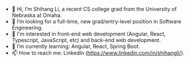 - 👋 Hi, I’m Shihang Li, a recent CS college grad from the University of Nebraska at Omaha.
- 👀 I’m looking for a full-time, new grad/entry-level position in Software Engineering.
- 💞️ I'm interested in front-end web development (Angular, React, Typescript, JavaScript, etc) and back-end web development.
- 🌱 I’m currently learning: Angular, React, Spring Boot.
- 📫 How to reach me: LinkedIn (https://www.linkedin.com/in/shihangli/).

<!---
sli2020/sli2020 is a ✨ special ✨ repository because its `README.md` (this file) appears on your GitHub profile.
You can click the Preview link to take a look at your changes.
--->
